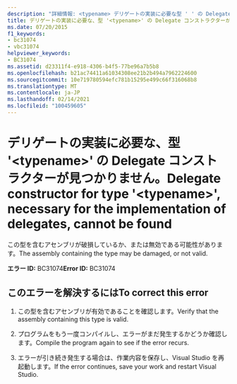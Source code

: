 ```yaml
---
description: "詳細情報: <typename> デリゲートの実装に必要な型 ' ' の Delegate コンストラクターが見つかりません。"
title: デリゲートの実装に必要な、型 '<typename>' の Delegate コンストラクターが見つかりません。
ms.date: 07/20/2015
f1_keywords:
- bc31074
- vbc31074
helpviewer_keywords:
- BC31074
ms.assetid: d23311f4-e918-4306-b4f5-77be96a7b5b8
ms.openlocfilehash: b21ac74411a61034308ee21b2b494a7962224600
ms.sourcegitcommit: 10e719780594efc781b15295e499c66f316068b8
ms.translationtype: MT
ms.contentlocale: ja-JP
ms.lasthandoff: 02/14/2021
ms.locfileid: "100459605"
---
```

# <a name="delegate-constructor-for-type-typename-necessary-for-the-implementation-of-delegates-cannot-be-found"></a><span data-ttu-id="ddec0-103">デリゲートの実装に必要な、型 '\<typename>' の Delegate コンストラクターが見つかりません。</span><span class="sxs-lookup"><span data-stu-id="ddec0-103">Delegate constructor for type '\<typename>', necessary for the implementation of delegates, cannot be found</span></span>

<span data-ttu-id="ddec0-104">この型を含むアセンブリが破損しているか、または無効である可能性があります。</span><span class="sxs-lookup"><span data-stu-id="ddec0-104">The assembly containing the type may be damaged, or not valid.</span></span>  
  
 <span data-ttu-id="ddec0-105">**エラー ID:** BC31074</span><span class="sxs-lookup"><span data-stu-id="ddec0-105">**Error ID:** BC31074</span></span>  
  
## <a name="to-correct-this-error"></a><span data-ttu-id="ddec0-106">このエラーを解決するには</span><span class="sxs-lookup"><span data-stu-id="ddec0-106">To correct this error</span></span>  
  
1. <span data-ttu-id="ddec0-107">この型を含むアセンブリが有効であることを確認します。</span><span class="sxs-lookup"><span data-stu-id="ddec0-107">Verify that the assembly containing this type is valid.</span></span>  
  
2. <span data-ttu-id="ddec0-108">プログラムをもう一度コンパイルし、エラーがまだ発生するかどうか確認します。</span><span class="sxs-lookup"><span data-stu-id="ddec0-108">Compile the program again to see if the error recurs.</span></span>  
  
3. <span data-ttu-id="ddec0-109">エラーが引き続き発生する場合は、作業内容を保存し、Visual Studio を再起動します。</span><span class="sxs-lookup"><span data-stu-id="ddec0-109">If the error continues, save your work and restart Visual Studio.</span></span>  

